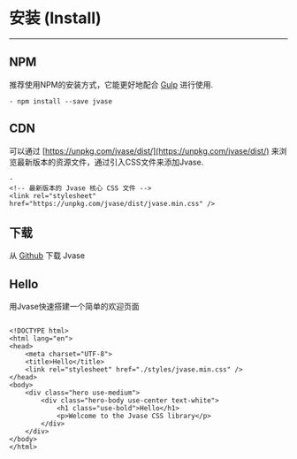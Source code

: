 # 安装 (Install)
***

## NPM
推荐使用NPM的安装方式，它能更好地配合 [Gulp](https://gulpjs.com/) 进行使用.
```
- npm install --save jvase
```

## CDN
可以通过 [https://unpkg.com/jvase/dist/](https://unpkg.com/jvase/dist/) 来浏览最新版本的资源文件，通过引入CSS文件来添加Jvase.
```
- 
<!-- 最新版本的 Jvase 核心 CSS 文件 -->
<link rel="stylesheet" href="https://unpkg.com/jvase/dist/jvase.min.css" />
```

## 下载
从 [Github](https://github.com//focci/jvase/archive/master.zip) 下载 Jvase

## Hello
用Jvase快速搭建一个简单的欢迎页面

```

<!DOCTYPE html>
<html lang="en">
<head>
    <meta charset="UTF-8">
    <title>Hello</title>
    <link rel="stylesheet" href="./styles/jvase.min.css" />
</head>
<body>
    <div class="hero use-medium">
        <div class="hero-body use-center text-white">
            <h1 class="use-bold">Hello</h1>
            <p>Welcome to the Jvase CSS library</p>
        </div>
    </div>
</body>
</html>
```